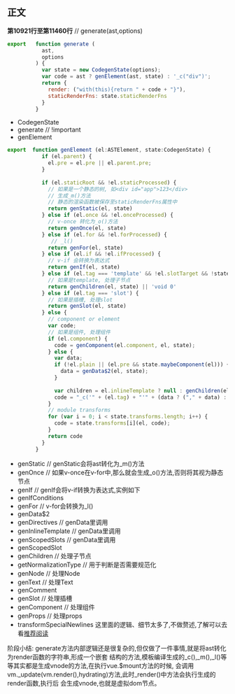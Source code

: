 正文
---
**第10921行至第11460行**
  // generate(ast,options)
```javascript
export   function generate (
           ast,
           options
         ) {
           var state = new CodegenState(options);
           var code = ast ? genElement(ast, state) : '_c("div")';
           return {
             render: ("with(this){return " + code + "}"),
             staticRenderFns: state.staticRenderFns
           }
         }
```
  * CodegenState
  * generate  // !important
  * genElement
```javascript
export  function genElement (el:ASTElement, state:CodegenState) {
           if (el.parent) {
             el.pre = el.pre || el.parent.pre;
           }
           
           if (el.staticRoot && !el.staticProcessed) {
             // 如果是一个静态的树, 如<div id="app">123</div>
             // 生成_m()方法
             // 静态的渲染函数被保存至staticRenderFns属性中
             return genStatic(el, state)
           } else if (el.once && !el.onceProcessed) {
             // v-once 转化为_o()方法
             return genOnce(el, state)
           } else if (el.for && !el.forProcessed) {
              // _l()
             return genFor(el, state)
           } else if (el.if && !el.ifProcessed) {
             // v-if 会转换为表达式
             return genIf(el, state)
           } else if (el.tag === 'template' && !el.slotTarget && !state.pre) {
             // 如果是template, 处理子节点
             return genChildren(el, state) || 'void 0'
           } else if (el.tag === 'slot') {
             // 如果是插槽, 处理slot
             return genSlot(el, state)
           } else {
             // component or element
             var code;
             // 如果是组件, 处理组件
             if (el.component) {
               code = genComponent(el.component, el, state);
             } else {
               var data;
               if (!el.plain || (el.pre && state.maybeComponent(el))) {
                 data = genData$2(el, state);
               }
               
               var children = el.inlineTemplate ? null : genChildren(el, state, true);
               code = "_c('" + (el.tag) + "'" + (data ? ("," + data) : '') + (children ? ("," + children) : '') + ")";
             }
             // module transforms
             for (var i = 0; i < state.transforms.length; i++) {
               code = state.transforms[i](el, code);
             }
             return code
           }
         }
```
  * genStatic // genStatic会将ast转化为_m()方法
  * genOnce   // 如果v-once在v-for中,那么就会生成_o()方法,否则将其视为静态节点
  * genIf //  genIf会将v-if转换为表达式,实例如下
  * genIfConditions 
  * genFor  // v-for会转换为_l()
  * genData$2 
  * genDirectives // genData里调用
  * genInlineTemplate // genData里调用
  * genScopedSlots // genData里调用
  * genScopedSlot
  * genChildren // 处理子节点
  * getNormalizationType  // 用于判断是否需要规范化
  * genNode // 处理Node
  * genText // 处理Text 
  * genComment 
  * genSlot // 处理插槽
  * genComponent  // 处理组件
  * genProps   // 处理props
  * transformSpecialNewlines
  这里面的逻辑、细节太多了,不做赘述,了解可以去看[推荐阅读][1]
  
  [1]:https://juejin.im/post/5ec666fd6fb9a047d112616b
  
  阶段小结:
    generate方法内部逻辑还是很复杂的,但仅做了一件事情,就是将ast转化为render函数的字符串,形成一个嵌套
    结构的方法,模板编译生成的_c(),_m(),_l()等等其实都是生成vnode的方法,在执行vue.$mount方法的时候,
    会调用vm._update(vm.render(),hydrating)方法,此时_render()中方法会执行生成的render函数,执行后
    会生成vnode,也就是虚拟dom节点。
    
